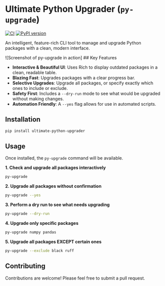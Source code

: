 # Ultimate Python Upgrader (`py-upgrade`)

[![CI](https://github.com/psywarrior1998/upgrade_all_python/actions/workflows/ci.yml/badge.svg)](https://github.com/psywarrior1998/upgrade_all_python/actions/workflows/ci.yml)
[![PyPI version](https://badge.fury.io/py/ultimate-python-upgrader.svg)](https://badge.fury.io/py/ultimate-python-upgrader)

An intelligent, feature-rich CLI tool to manage and upgrade Python packages with a clean, modern interface.

![Screenshot of py-upgrade in action]  ## Key Features

- **Interactive & Beautiful UI**: Uses Rich to display outdated packages in a clean, readable table.
- **Blazing Fast**: Upgrades packages with a clear progress bar.
- **Selective Upgrades**: Upgrade all packages, or specify exactly which ones to include or exclude.
- **Safety First**: Includes a `--dry-run` mode to see what would be upgraded without making changes.
- **Automation Friendly**: A `--yes` flag allows for use in automated scripts.

## Installation

```bash
pip install ultimate-python-upgrader
```

## Usage

Once installed, the `py-upgrade` command will be available.

**1. Check and upgrade all packages interactively**
```bash
py-upgrade
```

**2. Upgrade all packages without confirmation**
```bash
py-upgrade --yes
```

**3. Perform a dry run to see what needs upgrading**
```bash
py-upgrade --dry-run
```

**4. Upgrade only specific packages**
```bash
py-upgrade numpy pandas
```

**5. Upgrade all packages EXCEPT certain ones**
```bash
py-upgrade --exclude black ruff
```

## Contributing

Contributions are welcome! Please feel free to submit a pull request.